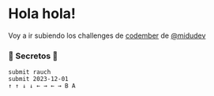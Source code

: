 # Hola hola!

Voy a ir subiendo los challenges de [codember](https://codember.dev) de [@midudev](https://github.com/midudev)

### 🤫 Secretos 🤫

```
submit rauch
submit 2023-12-01
↑ ↑ ↓ ↓ ← → ← → B A
```
